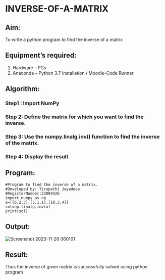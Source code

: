 # INVERSE-OF-A-MATRIX
## Aim:
To write a python program to find the inverse of a matrix
## Equipment’s required:
1. 	Hardware – PCs
2. 	Anaconda – Python 3.7 Installation / Moodle-Code Runner
## Algorithm:
### Step1 : Import NumPy
### Step 2: Define the matrix for which you want to find the inverse.
### Step 3: Use the numpy.linalg.inv() function to find the inverse of the matrix.
### Step 4: Display the result

## Program:
```
#Program to find the inverse of a matrix.
#Developed by: Tirupathi Jayadeep
#RegisterNumber:23004426
import numpy as np
a=[[6,2,3],[3,1,1],[10,3,4]]
sol=np.linalg.inv(a)
print(sol)
```
## Output:
![Screenshot 2023-11-26 060101](https://github.com/23004426/INVERSE-OF-A-MATRIX/assets/144979327/4bca8db1-0215-4d1e-86c5-f29cf662bcd0)

## Result:
Thus the inverse of given matrix is successfully solved using python program

